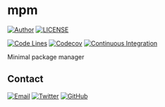 # mpm

[![Author](https://img.shields.io/badge/author-sabertaz-lightgrey?style=for-the-badge)](https://github.com/sabertazimi)
[![LICENSE](https://img.shields.io/github/license/sabertazimi/mpm?style=for-the-badge)](https://raw.githubusercontent.com/sabertazimi/bod/master/LICENSE)

[![Code Lines](https://img.shields.io/tokei/lines/github/sabertazimi/mpm?style=for-the-badge&logo=visualstudiocode)](https://github.com/sabertazimi/mpm)
[![Codecov](https://img.shields.io/codecov/c/github/sabertazimi/mpm/master?logo=codecov&style=for-the-badge)](https://app.codecov.io/gh/sabertazimi/mpm)
[![Continuous Integration](https://img.shields.io/github/workflow/status/sabertazimi/mpm/Continuous%20Integration/master?style=for-the-badge&logo=github)](https://github.com/sabertazimi/mpm/actions/workflows/ci.yml)

Minimal package manager

## Contact

[![Email](https://img.shields.io/badge/-Gmail-ea4335?style=for-the-badge&logo=gmail&logoColor=white)](mailto:sabertazimi@gmail.com)
[![Twitter](https://img.shields.io/badge/-Twitter-1da1f2?style=for-the-badge&logo=twitter&logoColor=white)](https://twitter.com/sabertazimi)
[![GitHub](https://img.shields.io/badge/-GitHub-181717?style=for-the-badge&logo=github&logoColor=white)](https://github.com/sabertazimi)
